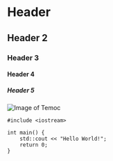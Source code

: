 # Header
## Header 2
### Header 3
#### Header 4
##### Header 5


![Image of Temoc](https://upload.wikimedia.org/wikipedia/commons/thumb/6/6d/Temoc_Portrait.jpg/330px-Temoc_Portrait.jpg)

```
#include <iostream>

int main() {
    std::cout << "Hello World!";
    return 0;
}
```
